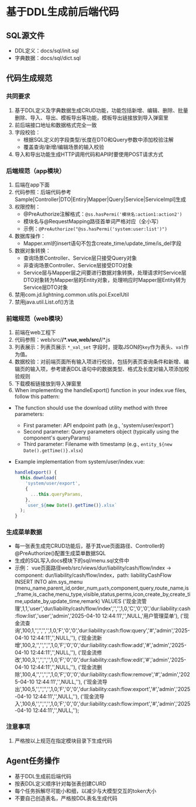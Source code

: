 # 基于DDL生成前后端代码

## SQL源文件
- DDL定义：docs/sql/init.sql
- 字典数据：docs/sql/dict.sql

## 代码生成规范
### 共同要求
1. 基于DDL定义及字典数据生成CRUD功能，功能包括新增、编辑、删除、批量删除、导入、导出、模板导出等功能，模板导出链接放到导入弹窗里
2. 前后端接口地址和数据格式完全一致
3. 字段校验：
    - 根据SQL定义的字段类型/长度在DTO和Query参数中添加校验注解
    - 覆盖查询/新增/编辑场景的输入校验
4. 导入和导出功能生成HTTP调用代码和API时要使用POST请求方式

### 后端规范（app模块）
1. 后端在app下面
2. 代码参照：后端代码参考Sample[Controller|DTO|Entiry|Mapper|Query|Service|ServiceImpl]生成
3. 权限控制：
    - @PreAuthorize注解格式：`@ss.hasPermi('模块名:action1:action2')`
    - 模块名与@RequestMapping路径首单词严格对应（全小写）
    - 示例：`@PreAuthorize("@ss.hasPermi('system:user:list')")`
4. 数据库操作：
    - Mapper.xml的insert语句不包含create_time/update_time/is_del字段
5. 数据对象转换：
    - 查询场景Controller、Service层只接受Query对象
    - 非查询场景Controller、Service层接受DTO对象
    - Service层与Mapper层之间要进行数据对象转换，处理请求时Service层DTO对象转为Mapper层的Entity对象，处理响应时Mapper层Entity转为Service层DTO对象
6. 禁用com.jd.lightning.common.utils.poi.ExcelUtil
7. 禁用java.util.List.of()方法


### 前端规范（web模块）
1. 前端在web工程下
2. 代码参照：web/src/**/*.vue,web/src/**/*.js
3. 列表展示：列表页展示 `*_val_set` 字段时，提取JSON的`key`作为表头、`val`作为值。
4. 数据校验：对前端页面所有输入项进行校验，包括列表页查询条件和新增、编辑页的输入项，参考建表DDL语句中的数据类型、格式及长度对输入项添加校验规则
5. 下载模板链接放到导入弹窗里
6. When implementing the handleExport() function in your index.vue files, follow this pattern:
- The function should use the download utility method with three parameters:
   - First parameter: API endpoint path (e.g., 'system/user/export')
   - Second parameter: Query parameters object (typically using the component's queryParams)
   - Third parameter: Filename with timestamp (e.g., `entity_${new Date().getTime()}.xlsx`)

- Example implementation from system/user/index.vue:
   ```javascript
   handleExport() {
     this.download(
       'system/user/export',
       {
         ...this.queryParams,
       },
       `user_${new Date().getTime()}.xlsx`
     );
   }
   ```

### 生成菜单数据
- 每一张表生成完CRUD功能后，基于其vue页面路径、Controller的@PreAuthorize()配置生成菜单数据SQL
- 生成的SQL写入docs模块下的sql/menu.sql文件中
- 示例：
  vue页面路径web/src/views/dur/liability/cash/flow/index -> component: dur/liability/cash/flow/index，path: liabilityCashFlow
  INSERT INTO alm.sys_menu (menu_name,parent_id,order_num,`path`,component,query,route_name,is_frame,is_cache,menu_type,visible,status,perms,icon,create_by,create_time,update_by,update_time,remark) VALUES
  ('现金流管理',1,1,'user','dur/liability/cash/flow/index','','',1,0,'C','0','0','dur:liability:cash:flow:list','user','admin','2025-04-10 12:44:11','',NULL,'用户管理菜单'),
  ('现金流查询',100,1,'','','','',1,0,'F','0','0','dur:liability:cash:flow:query','#','admin','2025-04-10 12:44:11','',NULL,''),
  ('现金流新增',100,2,'','','','',1,0,'F','0','0','dur:liability:cash:flow:add','#','admin','2025-04-10 12:44:11','',NULL,''),
  ('现金流修改',100,3,'','','','',1,0,'F','0','0','dur:liability:cash:flow:edit','#','admin','2025-04-10 12:44:11','',NULL,''),
  ('现金流删除',100,4,'','','','',1,0,'F','0','0','dur:liability:cash:flow:remove','#','admin','2025-04-10 12:44:11','',NULL,''),
  ('现金流导出',100,5,'','','','',1,0,'F','0','0','dur:liability:cash:flow:export','#','admin','2025-04-10 12:44:11','',NULL,''),
  ('现金流导入',100,6,'','','','',1,0,'F','0','0','dur:liability:cash:flow:import','#','admin','2025-04-10 12:44:11','',NULL,'');

### 注意事项
1. 严格按以上规范在指定模块目录下生成代码

## Agent任务操作
- 基于DDL生成前后端代码
- 按表DDL定义顺序针对每张表创建CURD
- 每个任务拆解尽可能小和细，以减少与大模型交互的token大小
- 不要自己创造表名，严格按DDL表名生成代码